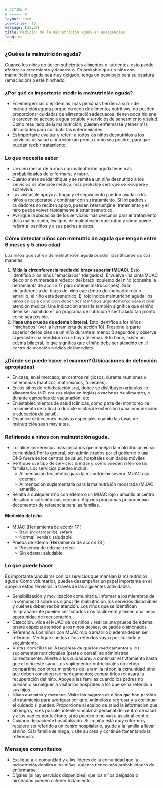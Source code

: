 ```yaml
---
# ACTION #
# ====== #
layout: card
identifier: 15
message: [23,29]
title: Medición de la malnutrición aguda en emergencias
lang: es
---
```


### ¿Qué es la malnutrición aguda?

Cuando los niños no tienen suficientes alimentos o nutrientes, esto puede afectar su crecimiento y desarrollo. Es probable que un niño con malnutrición aguda sea muy delgado, tenga un peso bajo para su estatura (emaciación) o esté hinchado.

### ¿Por qué es importante medir la malnutrición aguda?

- En emergencias o epidemias, más personas tienden a sufrir de malnutrición aguda porque carecen de alimentos nutritivos, no pueden proporcionar cuidados de alimentación adecuados, tienen poca higiene o carecen de acceso a agua potable y servicios de saneamiento y salud. Como resultado de la malnutrición, pueden enfermarse y tener más dificultades para combatir las enfermedades.
- Es importante evaluar y referir a todos los niños desnutridos a los servicios de salud o nutrición tan pronto como sea posible, para que puedan recibir tratamiento.

### Lo que necesita saber

- Un niño menor de 5 años con malnutrición aguda tiene más probabilidades de enfermarse y morir.
- Cuanto antes se identifique y se remita a un niño desnutrido a los servicios de atención médica, más probable será que se recupere y sobreviva.
- Las visitas de apoyo al hogar y el seguimiento pueden ayudar a los niños a recuperarse y continuar con su tratamiento. Si los padres y cuidadores no reciben apoyo, pueden interrumpir el tratamiento y el niño puede volver rápidamente a estar desnutrido.
- Averigüe la ubicación de los servicios más cercanos para el tratamiento de la malnutrición, los tipos de malnutrición que tratan y cómo puede referir a los niños y a sus padres a estos.

### Cómo detectar niños con malnutrición aguda que tengan entre 6 meses y 5 años edad

Los niños que sufren de malnutrición aguda pueden identificarse de dos maneras:
1. **Mida la circunferencia media del brazo superior (MUAC).** Esto identifica a los niños "emaciados" (delgados). Envuelva una cinta MUAC de color o numerada alrededor del brazo izquierdo del niño (consulte la herramienta de acción 17 para obtener instrucciones). Si la circunferencia del brazo del niño cae dentro del indicador rojo o amarillo, el niño está desnutrido. El rojo indica malnutrición aguda: los niños en esta condición deben ser remitidos urgentemente para recibir atención médica. Una indicación amarilla también significa que el niño debe ser admitido en un programa de nutrición y ser tratado tan pronto como sea posible.
2. **Haga una prueba de edema bilateral.** Esto identifica a los niños "hinchados" (ver la herramienta de acción 18). Presione la parte superior de los pies de un niño durante al menos 3 segundos y observe si persiste una hendidura o un hoyo (edema). Si lo hace, existe un edema bilateral, lo que significa que el niño debe ser atendido en el centro de atención médica de inmediato.

### ¿Dónde se puede hacer el examen? (Ubicaciones de detección apropiadas)

- En casa, en el mercado, en centros religiosos, durante reuniones o ceremonias (bautizos, matrimonios, funerales).
- En los sitios de rehidratación oral, donde se distribuyen artículos no alimentarios (NFI por sus siglas en inglés) o raciones de alimentos, o durante campañas de vacunación, etc.
- En establecimientos de salud (clínicas, como parte del monitoreo de crecimiento de rutina) o durante visitas de extensión (para inmunización o educación de salud).
- Organice detecciones masivas especiales cuando las tasas de malnutrición sean muy altas.

### Refiriendo a niños con malnutrición aguda.

- Localice los servicios más cercanos que manejan la malnutrición en su comunidad. Por lo general, son administrados por el gobierno o una ONG fuera de los centros de salud, hospitales o unidades móviles.
- Verifique qué tipo de servicios brindan y cómo pueden referirse las familias. Los servicios pueden incluir:
    - Alimentación terapéutica para la malnutrición severa (MUAC rojo, edema).
    - Alimentación suplementaria para la malnutrición moderada (MUAC amarillo).
- Remita a cualquier niño con edema o un MUAC rojo / amarillo al centro de salud o nutrición más cercano. Algunos programas proporcionan documentos de referencia para las familias.

#### Medición del niño

- MUAC (Herramienta de acción 17 <a class="crosslink" href="{% render_depth %}{% render_link action|17 %}"><i class="fas fa-external-link-alt" aria-hidden="true"></i></a>)
  - Bajo (rojo/amarillo): referir
  - Normal (verde): saludable
- Prueba de edema (Herramienta de acción 18 <a class="crosslink" href="{% render_depth %}{% render_link action|18 %}"><i class="fas fa-external-link-alt" aria-hidden="true"></i></a>)
  - Presencia de edema: referir
  - Sin edema: saludable

### Lo que puede hacer

Es importante vincularse con los servicios que manejan la malnutrición aguda. Como voluntarios, pueden desempeñar un papel importante en el apoyo a estos servicios, a través de las siguientes actividades:

- Sensibilización y movilización comunitaria. Informar a los miembros de la comunidad sobre los signos de malnutrición, los servicios disponibles y quiénes deben recibir atención. Los niños que se identifican tempranamente pueden ser tratados más fácilmente y tienen una mejor oportunidad de recuperación.
- Detección. Mida el MUAC de los niños y realice una prueba de edema; preste especial atención a los niños débiles, delgados o hinchados.
- Referencia. Los niños con MUAC rojo o amarillo o edema deben ser referidos. Verifique que los niños referidos vayan por cuidado y seguimiento.
- Visitas domiciliarias. Asegúrese de que los medicamentos y los suplementos nutricionales (pasta o cereal) se administren correctamente. Aliente a los cuidadores a continuar el tratamiento hasta que el niño esté sano. Los suplementos nutricionales no deben compartirse con otros miembros de la familia ni con la comunidad, sino que deben considerarse medicamentos; compartirlos retrasará la recuperación del niño. Apoye a las familias cuando los padres no puedan o se nieguen a visitar los hospitales a los que se ha referido a sus hijos.
- Niños ausentes y morosos. Visite los hogares de niños que han perdido el tratamiento para averiguar por qué. Anímelos a regresar y a continuar el cuidado si pueden. Proporcione al equipo de salud la información que obtenga y, si es posible, intente vincular al personal del centro de salud y a los padres por teléfono, si no pueden o no van a asistir al centro.
- Cuidado de paciente hospitalizado. Si un niño está muy enfermo y requiere ser referido a un centro hospitalario, ayude a la familia a llevar al niño. Si la familia se niega, visite su casa y continúe fomentando la referencia.

### Mensajes comunitarios

- Explique a la comunidad y a los líderes de la comunidad que la malnutrición debilita a los niños, quienes tienen más probabilidades de enfermarse.
- Dígales (si hay servicios disponibles) que los niños delgados o hinchados pueden obtener tratamiento.
